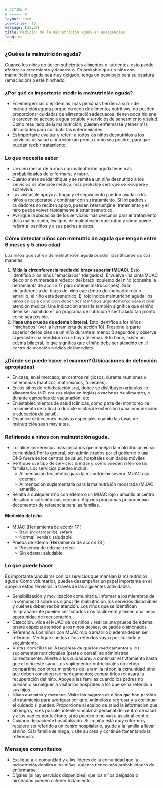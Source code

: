 ```yaml
---
# ACTION #
# ====== #
layout: card
identifier: 15
message: [23,29]
title: Medición de la malnutrición aguda en emergencias
lang: es
---
```


### ¿Qué es la malnutrición aguda?

Cuando los niños no tienen suficientes alimentos o nutrientes, esto puede afectar su crecimiento y desarrollo. Es probable que un niño con malnutrición aguda sea muy delgado, tenga un peso bajo para su estatura (emaciación) o esté hinchado.

### ¿Por qué es importante medir la malnutrición aguda?

- En emergencias o epidemias, más personas tienden a sufrir de malnutrición aguda porque carecen de alimentos nutritivos, no pueden proporcionar cuidados de alimentación adecuados, tienen poca higiene o carecen de acceso a agua potable y servicios de saneamiento y salud. Como resultado de la malnutrición, pueden enfermarse y tener más dificultades para combatir las enfermedades.
- Es importante evaluar y referir a todos los niños desnutridos a los servicios de salud o nutrición tan pronto como sea posible, para que puedan recibir tratamiento.

### Lo que necesita saber

- Un niño menor de 5 años con malnutrición aguda tiene más probabilidades de enfermarse y morir.
- Cuanto antes se identifique y se remita a un niño desnutrido a los servicios de atención médica, más probable será que se recupere y sobreviva.
- Las visitas de apoyo al hogar y el seguimiento pueden ayudar a los niños a recuperarse y continuar con su tratamiento. Si los padres y cuidadores no reciben apoyo, pueden interrumpir el tratamiento y el niño puede volver rápidamente a estar desnutrido.
- Averigüe la ubicación de los servicios más cercanos para el tratamiento de la malnutrición, los tipos de malnutrición que tratan y cómo puede referir a los niños y a sus padres a estos.

### Cómo detectar niños con malnutrición aguda que tengan entre 6 meses y 5 años edad

Los niños que sufren de malnutrición aguda pueden identificarse de dos maneras:
1. **Mida la circunferencia media del brazo superior (MUAC).** Esto identifica a los niños "emaciados" (delgados). Envuelva una cinta MUAC de color o numerada alrededor del brazo izquierdo del niño (consulte la herramienta de acción 17 para obtener instrucciones). Si la circunferencia del brazo del niño cae dentro del indicador rojo o amarillo, el niño está desnutrido. El rojo indica malnutrición aguda: los niños en esta condición deben ser remitidos urgentemente para recibir atención médica. Una indicación amarilla también significa que el niño debe ser admitido en un programa de nutrición y ser tratado tan pronto como sea posible.
2. **Haga una prueba de edema bilateral.** Esto identifica a los niños "hinchados" (ver la herramienta de acción 18). Presione la parte superior de los pies de un niño durante al menos 3 segundos y observe si persiste una hendidura o un hoyo (edema). Si lo hace, existe un edema bilateral, lo que significa que el niño debe ser atendido en el centro de atención médica de inmediato.

### ¿Dónde se puede hacer el examen? (Ubicaciones de detección apropiadas)

- En casa, en el mercado, en centros religiosos, durante reuniones o ceremonias (bautizos, matrimonios, funerales).
- En los sitios de rehidratación oral, donde se distribuyen artículos no alimentarios (NFI por sus siglas en inglés) o raciones de alimentos, o durante campañas de vacunación, etc.
- En establecimientos de salud (clínicas, como parte del monitoreo de crecimiento de rutina) o durante visitas de extensión (para inmunización o educación de salud).
- Organice detecciones masivas especiales cuando las tasas de malnutrición sean muy altas.

### Refiriendo a niños con malnutrición aguda.

- Localice los servicios más cercanos que manejan la malnutrición en su comunidad. Por lo general, son administrados por el gobierno o una ONG fuera de los centros de salud, hospitales o unidades móviles.
- Verifique qué tipo de servicios brindan y cómo pueden referirse las familias. Los servicios pueden incluir:
    - Alimentación terapéutica para la malnutrición severa (MUAC rojo, edema).
    - Alimentación suplementaria para la malnutrición moderada (MUAC amarillo).
- Remita a cualquier niño con edema o un MUAC rojo / amarillo al centro de salud o nutrición más cercano. Algunos programas proporcionan documentos de referencia para las familias.

#### Medición del niño

- MUAC (Herramienta de acción 17 <a class="crosslink" href="{% render_depth %}{% render_link action|17 %}"><i class="fas fa-external-link-alt" aria-hidden="true"></i></a>)
  - Bajo (rojo/amarillo): referir
  - Normal (verde): saludable
- Prueba de edema (Herramienta de acción 18 <a class="crosslink" href="{% render_depth %}{% render_link action|18 %}"><i class="fas fa-external-link-alt" aria-hidden="true"></i></a>)
  - Presencia de edema: referir
  - Sin edema: saludable

### Lo que puede hacer

Es importante vincularse con los servicios que manejan la malnutrición aguda. Como voluntarios, pueden desempeñar un papel importante en el apoyo a estos servicios, a través de las siguientes actividades:

- Sensibilización y movilización comunitaria. Informar a los miembros de la comunidad sobre los signos de malnutrición, los servicios disponibles y quiénes deben recibir atención. Los niños que se identifican tempranamente pueden ser tratados más fácilmente y tienen una mejor oportunidad de recuperación.
- Detección. Mida el MUAC de los niños y realice una prueba de edema; preste especial atención a los niños débiles, delgados o hinchados.
- Referencia. Los niños con MUAC rojo o amarillo o edema deben ser referidos. Verifique que los niños referidos vayan por cuidado y seguimiento.
- Visitas domiciliarias. Asegúrese de que los medicamentos y los suplementos nutricionales (pasta o cereal) se administren correctamente. Aliente a los cuidadores a continuar el tratamiento hasta que el niño esté sano. Los suplementos nutricionales no deben compartirse con otros miembros de la familia ni con la comunidad, sino que deben considerarse medicamentos; compartirlos retrasará la recuperación del niño. Apoye a las familias cuando los padres no puedan o se nieguen a visitar los hospitales a los que se ha referido a sus hijos.
- Niños ausentes y morosos. Visite los hogares de niños que han perdido el tratamiento para averiguar por qué. Anímelos a regresar y a continuar el cuidado si pueden. Proporcione al equipo de salud la información que obtenga y, si es posible, intente vincular al personal del centro de salud y a los padres por teléfono, si no pueden o no van a asistir al centro.
- Cuidado de paciente hospitalizado. Si un niño está muy enfermo y requiere ser referido a un centro hospitalario, ayude a la familia a llevar al niño. Si la familia se niega, visite su casa y continúe fomentando la referencia.

### Mensajes comunitarios

- Explique a la comunidad y a los líderes de la comunidad que la malnutrición debilita a los niños, quienes tienen más probabilidades de enfermarse.
- Dígales (si hay servicios disponibles) que los niños delgados o hinchados pueden obtener tratamiento.
